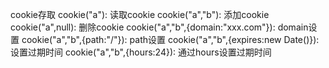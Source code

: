 cookie存取
cookie("a"): 读取cookie
cookie("a","b"): 添加cookie
cookie("a",null): 删除cookie
cookie("a","b",{domain:"xxx.com"}): domain设置
cookie("a","b",{path:"/"}): path设置
cookie("a","b",{expires:new Date()}): 设置过期时间
cookie("a","b",{hours:24}): 通过hours设置过期时间